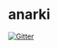 # anarki

[![Gitter](https://badges.gitter.im/Join%20Chat.svg)](https://gitter.im/arclanguage/anarki?utm_source=badge&utm_medium=badge&utm_campaign=pr-badge&utm_content=badge)